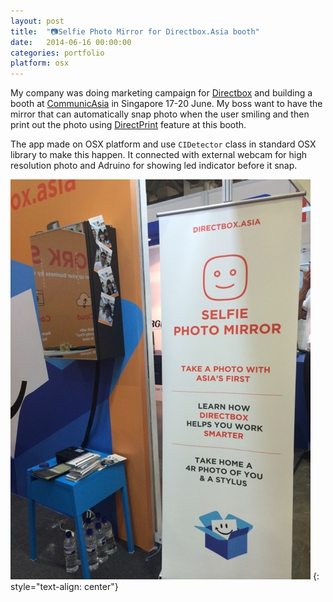 ```yaml
---
layout: post
title:  "📷Selfie Photo Mirror for Directbox.Asia booth"
date:   2014-06-16 00:00:00
categories: portfolio
platform: osx
---
```


My company was doing marketing campaign for [Directbox](http://directcloud.net/) and building a booth at [CommunicAsia](http://www.communicasia.com/) in Singapore 17-20 June. My boss want to have the mirror that can automatically snap photo when the user smiling and then print out the photo using [DirectPrint](http://directcloud.net/direct-cloud/) feature at this booth.

The app made on OSX platform and use ```CIDetector``` class in standard OSX library to make this happen. It connected with external webcam for high resolution photo and Adruino for showing led indicator before it snap.

![image](/img/portfolio/selfie.jpg)
{: style="text-align: center"}

